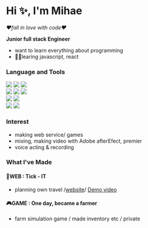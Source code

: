 # Hi ✨, I'm Mihae
*❤fall in love with code❤*  

**Junior full stack Engineer**
- want to learn everything about programming
- 🏃‍♀️learing javascript, react

### Language and Tools
<img src="https://img.shields.io/badge/HTML-E34F26?style=flat-square&logo=HTML5&logoColor=white"> <img src="https://img.shields.io/badge/CSS-1572B6?style=flat-square&logo=CSS3&logoColor=white">
<img src="https://img.shields.io/badge/JavaScript-F7DF1E?style=flat-square&logo=javascript&logoColor=white">  
<img src="https://img.shields.io/badge/React-61DAFB?style=flat-square&logo=React&logoColor=white">
<img src="https://img.shields.io/badge/Spring Boot-6DB33F?style=flat-square&logo=Spring-Boot&logoColor=white">
<img src="https://img.shields.io/badge/MySQL-4479A1?style=flat-square&logo=MySQL&logoColor=white">  
<img src="https://img.shields.io/badge/Unity-000000?style=flat-square&logo=Unity&logoColor=white">
<img src="https://img.shields.io/badge/C Sharp-239120?style=flat-square&logo=C-Sharp&logoColor=white">  
<img src="https://img.shields.io/badge/C++-00599C?style=flat-square&logo=c%2B%2B&logoColor=white"> 
<img src="https://img.shields.io/badge/AWS-232F3E?style=flat-square&logo=Amazon-AWS&logoColor=white"> 
### Interest
- making web service/ games
- mixing, making video with Adobe afterEfect, premier
- voice acting & recording
### What I've Made
#### 🌻WEB : Tick - IT 
- planning own travel /[website](http://3.36.224.224:3030)/ [Demo video](https://www.youtube.com/watch?v=0f2Z-i2MtYM&t=39s)  
#### 🎮GAME : One day, became a farmer
- farm simulation game / made inventory etc / private



<!--
**smilehae/smilehae** is a ✨ _special_ ✨ repository because its `README.md` (this file) appears on your GitHub profile.

Here are some ideas to get you started:

- 🔭 I’m currently working on ...
- 🌱 I’m currently learning ...
- 👯 I’m looking to collaborate on ...
- 🤔 I’m looking for help with ...
- 💬 Ask me about ...
- 📫 How to reach me: ...
- 😄 Pronouns: ...
- ⚡ Fun fact: ...
-->
